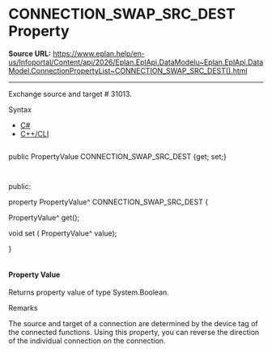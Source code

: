 # CONNECTION_SWAP_SRC_DEST Property

**Source URL:** https://www.eplan.help/en-us/Infoportal/Content/api/2026/Eplan.EplApi.DataModelu~Eplan.EplApi.DataModel.ConnectionPropertyList~CONNECTION_SWAP_SRC_DEST().html

---

Exchange source and target # 31013.

Syntax

- [C#](#i-syntax-CS)
- [C++/CLI](#i-syntax-CPP2005)

```
```
public PropertyValue CONNECTION_SWAP_SRC_DEST {get; set;}
```
```

```
```
public:

property PropertyValue^ CONNECTION_SWAP_SRC_DEST {

   PropertyValue^ get();

   void set (    PropertyValue^ value);

}
```
```

#### Property Value

Returns property value of type System.Boolean.

Remarks

The source and target of a connection are determined by the device tag of the connected functions. Using this property, you can reverse the direction of the individual connection on the connection.
